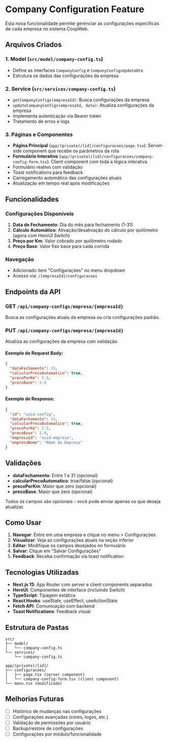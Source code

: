 # Company Configuration Feature

Esta nova funcionalidade permite gerenciar as configurações específicas de cada empresa no sistema CoopWeb.

## Arquivos Criados

### 1. Model (`src/model/company-config.ts`)

- Define as interfaces `CompanyConfig` e `CompanyConfigsUpdateDto`
- Estrutura os dados das configurações da empresa

### 2. Service (`src/services/company-config.ts`)

- `getCompanyConfigs(empresaId)`: Busca configurações da empresa
- `updateCompanyConfigs(empresaId, data)`: Atualiza configurações da empresa
- Implementa autenticação via Bearer token
- Tratamento de erros e logs

### 3. Páginas e Componentes

- **Página Principal** (`app/(private)/[id]/configuracoes/page.tsx`): Server-side component que recebe os parâmetros da rota
- **Formulário Interativo** (`app/(private)/[id]/configuracoes/company-config-form.tsx`): Client component com toda a lógica interativa
- Formulário reativo com validação
- Toast notifications para feedback
- Carregamento automático das configurações atuais
- Atualização em tempo real após modificações

## Funcionalidades

### Configurações Disponíveis

1. **Data de Fechamento**: Dia do mês para fechamento (1-31)
2. **Cálculo Automático**: Ativação/desativação do cálculo por quilômetro (agora com HeroUI Switch)
3. **Preço por Km**: Valor cobrado por quilômetro rodado
4. **Preço Base**: Valor fixo base para cada corrida

### Navegação

- Adicionado item "Configurações" no menu dropdown
- Acesso via: `/[empresaId]/configuracoes`

## Endpoints da API

### GET `/api/company-configs/empresa/{empresaId}`

Busca as configurações atuais da empresa ou cria configurações padrão.

### PUT `/api/company-configs/empresa/{empresaId}`

Atualiza as configurações da empresa com validação.

#### Exemplo de Request Body:

```json
{
  "dataFechamento": 15,
  "calcularPrecoAutomatico": true,
  "precoPorKm": 2.5,
  "precoBase": 5.0
}
```

#### Exemplo de Response:

```json
{
  "id": "uuid-config",
  "dataFechamento": 15,
  "calcularPrecoAutomatico": true,
  "precoPorKm": 2.5,
  "precoBase": 5.0,
  "empresaId": "uuid-empresa",
  "empresaNome": "Nome da Empresa"
}
```

## Validações

- **dataFechamento**: Entre 1 e 31 (opcional)
- **calcularPrecoAutomatico**: true/false (opcional)
- **precoPorKm**: Maior que zero (opcional)
- **precoBase**: Maior que zero (opcional)

Todos os campos são opcionais - você pode enviar apenas os que deseja atualizar.

## Como Usar

1. **Navegar**: Entre em uma empresa e clique no menu > Configurações
2. **Visualizar**: Veja as configurações atuais na seção inferior
3. **Editar**: Modifique os campos desejados no formulário
4. **Salvar**: Clique em "Salvar Configurações"
5. **Feedback**: Receba confirmação via toast notification

## Tecnologias Utilizadas

- **Next.js 15**: App Router com server e client components separados
- **HeroUI**: Componentes de interface (incluindo Switch)
- **TypeScript**: Tipagem estática
- **React Hooks**: useState, useEffect, useActionState
- **Fetch API**: Comunicação com backend
- **Toast Notifications**: Feedback visual

## Estrutura de Pastas

```
src/
├── model/
│   └── company-config.ts
└── services/
    └── company-config.ts

app/(private)/[id]/
├── configuracoes/
│   ├── page.tsx (server component)
│   └── company-config-form.tsx (client component)
└── menu.tsx (modificado)
```

## Melhorias Futuras

- [ ] Histórico de mudanças nas configurações
- [ ] Configurações avançadas (cores, logos, etc.)
- [ ] Validação de permissões por usuário
- [ ] Backup/restore de configurações
- [ ] Configurações por módulo/funcionalidade
